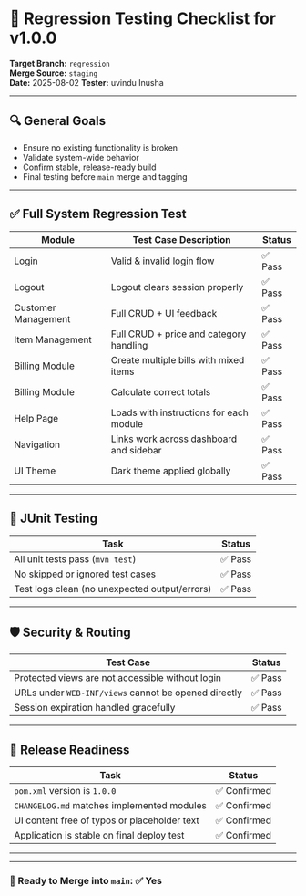 # 🧪 Regression Testing Checklist for v1.0.0

**Target Branch:** `regression`  
**Merge Source:** `staging`  
**Date:** 2025-08-02
**Tester:** uvindu Inusha

---

## 🔍 General Goals

- Ensure no existing functionality is broken
- Validate system-wide behavior
- Confirm stable, release-ready build
- Final testing before `main` merge and tagging

---

## ✅ Full System Regression Test

| Module              | Test Case Description                   | Status |
|---------------------|-----------------------------------------|--|
| Login               | Valid & invalid login flow              | ✅ Pass |
| Logout              | Logout clears session properly          | ✅ Pass |
| Customer Management | Full CRUD + UI feedback                 | ✅ Pass |
| Item Management     | Full CRUD + price and category handling | ✅ Pass |
| Billing Module      | Create multiple bills with mixed items  | ✅ Pass |
| Billing Module      | Calculate correct totals                | ✅ Pass |
| Help Page           | Loads with instructions for each module | ✅ Pass |
| Navigation          | Links work across dashboard and sidebar | ✅ Pass |
| UI Theme            | Dark theme applied globally             | ✅ Pass |

---

## 🧪 JUnit Testing

| Task                                          | Status |
|-----------------------------------------------|--------|
| All unit tests pass (`mvn test`)              | ✅ Pass |
| No skipped or ignored test cases              | ✅ Pass |
| Test logs clean (no unexpected output/errors) |✅ Pass |

---

## 🛡 Security & Routing

| Test Case                                            | Status          |
|------------------------------------------------------|-----------------|
| Protected views are not accessible without login     | ✅ Pass |
| URLs under `WEB-INF/views` cannot be opened directly | ✅ Pass |
| Session expiration handled gracefully                | ✅ Pass |

---

## 🧼 Release Readiness

| Task                                         | Status |
|----------------------------------------------|-----|
| `pom.xml` version is `1.0.0`                 | ✅ Confirmed |
| `CHANGELOG.md` matches implemented modules   | ✅ Confirmed |
| UI content free of typos or placeholder text | ✅ Confirmed |
| Application is stable on final deploy test   | ✅ Confirmed |

---


---

### 🚀 Ready to Merge into `main`: ✅ Yes